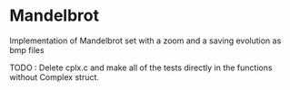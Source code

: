 Mandelbrot
==========

Implementation of Mandelbrot set with a zoom and a saving evolution as bmp files

TODO : Delete cplx.c and make all of the tests directly in the functions without Complex struct.

